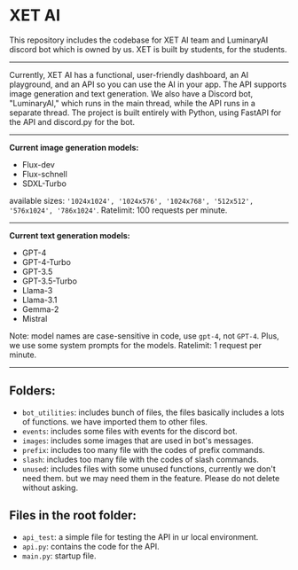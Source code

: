 # XET AI
This repository includes the codebase for XET AI team and LuminaryAI discord bot which is owned by us. XET is built by students, for the students.

<hr>

Currently, XET AI has a functional, user-friendly dashboard, an AI playground, and an API so you can use the AI in your app. The API supports image generation and text generation. We also have a Discord bot, "LuminaryAI," which runs in the main thread, while the API runs in a separate thread. The project is built entirely with Python, using FastAPI for the API and discord.py for the bot.

<hr>

**Current image generation models:**
* Flux-dev
* Flux-schnell
* SDXL-Turbo

available sizes: `'1024x1024', '1024x576', '1024x768', '512x512', '576x1024', '786x1024'`.
Ratelimit: 100 requests per minute.

<hr>

**Current text generation models:**
* GPT-4
* GPT-4-Turbo
* GPT-3.5
* GPT-3.5-Turbo
* Llama-3
* Llama-3.1
* Gemma-2
* Mistral

Note: model names are case-sensitive in code, use `gpt-4`, not `GPT-4`. Plus, we use some system prompts for the models.
Ratelimit: 1 request per minute.

<hr>

## Folders:
* `bot_utilities`: includes bunch of files, the files basically includes a lots of functions. we have imported them to other files.
* `events`: includes some files with events for the discord bot.
* `images`: includes some images that are used in bot's messages.
* `prefix`: includes too many file with the codes of prefix commands.
* `slash`: includes too many file with the codes of slash commands.
* `unused`: includes files with some unused functions, currently we don't need them. but we may need them in the feature. Please do not delete without asking.

## Files in the root folder:
* `api_test`: a simple file for testing the API in ur local environment.
* `api.py`: contains the code for the API.
* `main.py`: startup file.